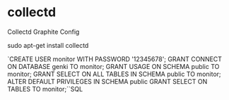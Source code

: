 # collectd
Collectd Graphite Config


sudo apt-get install collectd

`CREATE USER monitor WITH PASSWORD '12345678'; 
GRANT CONNECT ON DATABASE genki TO monitor; 
GRANT USAGE ON SCHEMA public TO monitor; 
GRANT SELECT ON ALL TABLES IN SCHEMA public TO monitor; 
ALTER DEFAULT PRIVILEGES IN SCHEMA public GRANT SELECT ON TABLES TO monitor;``SQL
